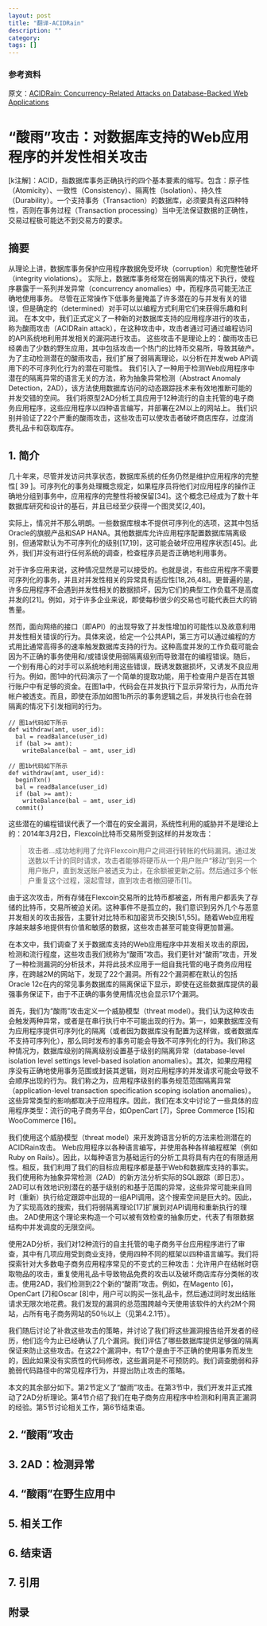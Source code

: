 ```yaml
---
layout: post
title: "翻译-ACIDRain"
description: ""
category:
tags: []
---
```


### 参考资料

原文：[ACIDRain: Concurrency-Related Attacks on Database-Backed Web Applications](https://dl.acm.org/citation.cfm?id=3064037)


# “酸雨”攻击：对数据库支持的Web应用程序的并发性相关攻击

[k注解]：ACID，指数据库事务正确执行的四个基本要素的缩写。包含：原子性（Atomicity）、一致性（Consistency）、隔离性（Isolation）、持久性（Durability）。一个支持事务（Transaction）的数据库，必须要具有这四种特性，否则在事务过程（Transaction processing）当中无法保证数据的正确性，交易过程极可能达不到交易方的要求。

## 摘要

从理论上讲，数据库事务保护应用程序数据免受坏块（corruption）和完整性破坏（integrity violations）。
实际上，数据库事务经常在弱隔离的情况下执行，使程序暴露于一系列并发异常（concurrency anomalies）中，而程序员可能无法正确地使用事务。
尽管在正常操作下低事务量掩盖了许多潜在的与并发有关的错误，但是确定的（determined）对手可以以编程方式利用它们来获得乐趣和利润。
在本文中，我们正式定义了一种新的对数据库支持的应用程序进行的攻击，称为酸雨攻击（ACIDRain attack），在这种攻击中，攻击者通过可通过编程访问的API系统地利用并发相关的漏洞进行攻击。
这些攻击不是理论上的：酸雨攻击已经袭击了少数的野生应用，其中包括攻击一个热门的比特币交易所，导致其破产。
为了主动检测潜在的酸雨攻击，我们扩展了弱隔离理论，以分析在并发web API调用下的不可序列化行为的潜在可能性。
我们引入了一种用于检测Web应用程序中潜在的隔离异常的语言无关的方法，称为抽象异常检测（Abstract Anomaly Detection，2AD），该方法使用数据库访问的动态跟踪技术来有效地推断可能的并发交错的空间。
我们将原型2AD分析工具应用于12种流行的自主托管的电子商务应用程序，这些应用程序以四种语言编写，并部署在2M以上的网站上。
我们识别并验证了22个严重的酸雨攻击，这些攻击可以使攻击者破坏商店库存，过度消费礼品卡和窃取库存。

## 1. 简介

几十年来，尽管并发访问共享状态，数据库系统的任务仍然是维护应用程序的完整性[ 39 ]。可序列化的事务处理概念规定，如果程序员将他们对应用程序的操作正确地分组到事务中，应用程序的完整性将被保留[34]。这个概念已经成为了数十年数据库研究和设计的基石，并且已经至少获得一个图灵奖[2,40]。

实际上，情况并不那么明朗。一些数据库根本不提供可序列化的选项，这其中包括Oracle的旗舰产品和SAP HANA。其他数据库允许应用程序配置数据库隔离级别，但通常默认为不可序列化的级别[17,19]，这可能会破坏应用程序状态[45]。此外，我们并没有进行任何系统的调查，检查程序员是否正确地利用事务。

对于许多应用来说，这种情况显然是可以接受的。也就是说，有些应用程序不需要可序列化的事务，并且对并发性相关的异常具有适应性[18,26,48]。更普遍的是，许多应用程序不会遇到并发性相关的数据损坏，因为它们的典型工作负载不是高度并发的[21]。例如，对于许多企业来说，即使每秒很少的交易也可能代表巨大的销售量。

然而，面向网络的接口（即API）的出现导致了并发性增加的可能性以及故意利用并发性相关错误的行为。具体来说，给定一个公共API，第三方可以通过编程的方式用比通常高得多的速率触发数据库支持的行为。这种高度并发的工作负载可能会因为不正确的事务使用和/或错误使用弱隔离级别而导致潜在的编程错误。随后，一个别有用心的对手可以系统地利用这些错误，既诱发数据损坏，又诱发不良应用行为。例如，图1中的代码演示了一个简单的提取功能，用于检查用户是否在其银行账户中有足够的资金。在图1a中，代码会在并发执行下显示异常行为，从而允许帐户被透支。而且，即使在添加如图1b所示的事务逻辑之后，并发执行也会在弱隔离的情况下引发相同的行为。

```
// 图1a代码如下所示
def withdraw(amt, user_id):
  bal = readBalance(user_id)
  if (bal >= amt):
    writeBalance(bal − amt, user_id)
```
```
// 图1b代码如下所示
def withdraw(amt, user_id):
  beginTxn()
  bal = readBalance(user_id)
  if (bal >= amt):
    writeBalance(bal − amt, user_id)
  commit()
```
这些潜在的编程错误代表了一个潜在的安全漏洞，系统性利用的威胁并不是理论上的：2014年3月2日，Flexcoin比特币交易所受到这样的并发攻击：

>攻击者...成功地利用了允许Flexcoin用户之间进行转账的代码漏洞。通过发送数以千计的同时请求，攻击者能够将硬币从一个用户账户“移动”到另一个用户账户，直到发送账户被透支为止，在余额被更新之前。然后通过多个帐户重复这个过程，滚起雪球，直到攻击者撤回硬币[1]。

由于这次攻击，所有存储在Flexcoin交易所的比特币都被盗，所有用户都丢失了存储的比特币，交易所被迫关闭。这种事件不是孤立的，我们意识到另外几个与恶意并发相关的攻击报告，主要针对比特币和加密货币交换[51,55]。随着Web应用程序越来越多地提供有价值和敏感的数据，这些攻击甚至可能变得更加普遍。

在本文中，我们调查了关于数据库支持的Web应用程序中并发相关攻击的原因，检测和流行程度，这些攻击我们统称为“酸雨”攻击。我们更针对“酸雨”攻击，开发了一种检测漏洞的分析技术，并将此技术应用于一组自我托管的电子商务应用程序，在跨越2M的网站下，发现了22个漏洞。所有22个漏洞都在默认的包括Oracle 12c在内的常见事务数据库的隔离保证下显示，即使在这些数据库提供的最强事务保证下，由于不正确的事务使用情况也会显示17个漏洞。

首先，我们为“酸雨”攻击定义一个威胁模型（threat model）。我们认为这种攻击会触发两种异常，或者是在串行执行中不可能出现的行为。第一，如果数据库没有为应用程序提供可序列化的隔离（或者因为数据库没有配置为这样做，或者数据库不支持可序列化），那么同时发布的事务可能会导致不可序列化的行为。我们称这种情况为，数据库级别的隔离级别设置基于级别的隔离异常（database-level isolation level settings level-based isolation anomalies）。其次，如果应用程序没有正确地使用事务范围或封装其逻辑，则对应用程序的并发请求可能会导致不会顺序出现的行为。我们称之为，应用程序级别的事务规范范围隔离异常（application-level transaction specification scoping isolation anomalies）。这些异常类型的影响都取决于应用程序。因此，我们在本文中讨论了一些具体的应用程序类型：流行的电子商务平台，如OpenCart [7]，Spree Commerce [15]和WooCommerce [16]。

我们使用这个威胁模型（threat model）来开发跨语言分析的方法来检测潜在的ACIDRain攻击。 Web应用程序以各种语言编写，并使用各种各样编程框架（例如Ruby on Rails）。因此，以每种语言为基础运行的分析工具将具有内在的有限适用性。相反，我们利用了我们的目标应用程序都是基于Web和数据库支持的事实。我们使用称为抽象异常检测（2AD）的新方法分析实际的SQL跟踪（即日志）。 2AD可以有效地识别潜在的基于级别的和基于范围的异常，这些异常可能来自同时（重新）执行给定跟踪中出现的一组API调用。这个搜索空间是巨大的。因此，为了实现高效的搜索，我们将弱隔离理论[17]扩展到对API调用和重新执行的理由。 2AD使用这个理论来构造一个可以被有效检查的抽象历史，代表了有限数据结构中并发调度的无限空间。

使用2AD分析，我们对12种流行的自主托管的电子商务平台应用程序进行了审查，其中有几项应用受到商业支持，使用四种不同的框架以四种语言编写。我们将探索针对大多数电子商务应用程序常见的不变式的三种攻击：允许用户在结帐时窃取物品的攻击，重复使用礼品卡导致物品免费的攻击以及破坏商店库存分类帐的攻击。使用2AD，我们检测到22个新的“酸雨”攻击。例如，在Magento [6]，OpenCart [7]和Oscar [8]中，用户可以购买一张礼品卡，然后通过同时发出结账请求无限次地花费。我们发现的漏洞的总范围跨越今天使用该软件的大约2M个网站，占所有电子商务网站的50％以上（见第4.2.1节）。

我们随后讨论了补救这些攻击的策略，并讨论了我们将这些漏洞报告给开发者的经历，他们迄今为止已经确认了几个漏洞。我们评估了哪些数据库提供足够强的隔离保证来防止这些攻击。在这22个漏洞中，有17个是由于不正确的使用事务而发生的，因此如果没有实质性的代码修改，这些漏洞是不可预防的。我们调查脆弱和非脆弱代码路径中的常见程序行为，并提出防止攻击的策略。

本文的其余部分如下。第2节定义了“酸雨”攻击。在第3节中，我们开发并正式推动了2AD分析理论。第4节介绍了我们在电子商务应用程序中检测和利用真正漏洞的经验。第5节讨论相关工作，第6节结束语。

## 2. “酸雨”攻击

## 3. 2AD：检测异常

## 4. “酸雨”在野生应用中

## 5. 相关工作

## 6. 结束语

## 7. 引用

## 附录
